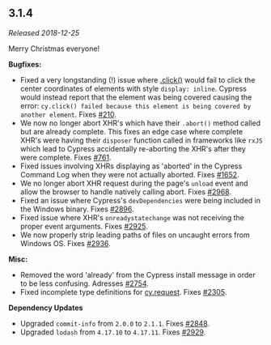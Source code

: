 ## 3.1.4

_Released 2018-12-25_

Merry Christmas everyone!

**Bugfixes:**

- Fixed a very longstanding (!) issue where [.click()](/api/commands/click)
  would fail to click the center coordinates of elements with style
  `display: inline`. Cypress would instead report that the element was being
  covered causing the error:
  `cy.click() failed because this element is being covered by another element`.
  Fixes [#210](https://github.com/cypress-io/cypress/issues/210).
- We now no longer abort XHR's which have their `.abort()` method called but are
  already complete. This fixes an edge case where complete XHR's were having
  their `disposer` function called in frameworks like `rxJS` which lead to
  Cypress accidentally re-aborting the XHR's after they were complete. Fixes
  [#761](https://github.com/cypress-io/cypress/issues/761).
- Fixed issues involving XHRs displaying as 'aborted' in the Cypress Command Log
  when they were not actually aborted. Fixes
  [#1652](https://github.com/cypress-io/cypress/issues/1652).
- We no longer abort XHR request during the page's `unload` event and allow the
  browser to handle natively calling abort. Fixes
  [#2968](https://github.com/cypress-io/cypress/issues/2968).
- Fixed an issue where Cypress's `devDependencies` were being included in the
  Windows binary. Fixes
  [#2896](https://github.com/cypress-io/cypress/issues/2896).
- Fixed issue where XHR's `onreadystatechange` was not receiving the proper
  event arguments. Fixes
  [#2925](https://github.com/cypress-io/cypress/issues/2925).
- We now properly strip leading paths of files on uncaught errors from Windows
  OS. Fixes [#2936](https://github.com/cypress-io/cypress/issues/2936).

**Misc:**

- Removed the word 'already' from the Cypress install message in order to be
  less confusing. Adresses
  [#2754](https://github.com/cypress-io/cypress/issues/2754).
- Fixed incomplete type definitions for [cy.request](/api/commands/request).
  Fixes [#2305](https://github.com/cypress-io/cypress/issues/2305).

**Dependency Updates**

- Upgraded `commit-info` from `2.0.0` to `2.1.1`. Fixes
  [#2848](https://github.com/cypress-io/cypress/issues/2848).
- Upgraded `lodash` from `4.17.10` to `4.17.11`. Fixes
  [#2929](https://github.com/cypress-io/cypress/issues/2929).
